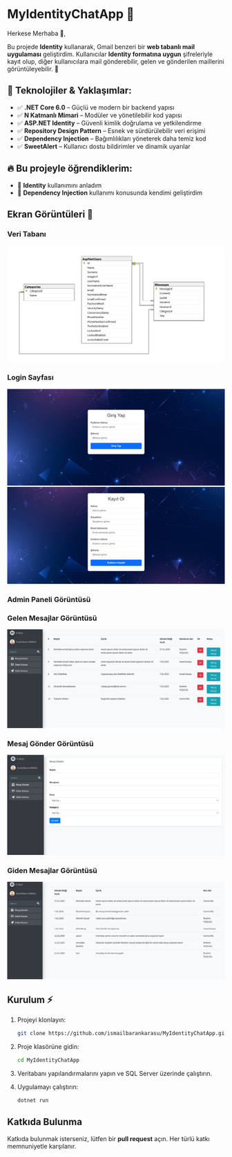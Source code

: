 # MyIdentityChatApp 🚀

Herkese Merhaba 👋,

Bu projede **Identity** kullanarak, Gmail benzeri bir **web tabanlı mail uygulaması** geliştirdim. Kullanıcılar **Identity formatına uygun** şifreleriyle kayıt olup, diğer kullanıcılara mail gönderebilir, gelen ve gönderilen maillerini görüntüleyebilir. 📩

## 🔹 Teknolojiler & Yaklaşımlar:

- ✅ **.NET Core 6.0** – Güçlü ve modern bir backend yapısı
- ✅ **N Katmanlı Mimari** – Modüler ve yönetilebilir kod yapısı
- ✅ **ASP.NET Identity** – Güvenli kimlik doğrulama ve yetkilendirme
- ✅ **Repository Design Pattern** – Esnek ve sürdürülebilir veri erişimi
- ✅ **Dependency Injection** – Bağımlılıkları yöneterek daha temiz kod
- ✅ **SweetAlert** – Kullanıcı dostu bildirimler ve dinamik uyarılar

## 🔥 Bu projeyle öğrendiklerim:

- 🔹 **Identity** kullanımını anladım
- 🔹 **Dependency Injection** kullanımı konusunda kendimi geliştirdim


## Ekran Görüntüleri 📸

### Veri Tabanı
![Veri Tabanı Görüntüsü](photos/db.jpg)

### Login Sayfası
![Login Görüntüsü](photos/Login.jpg)
![Register Görüntüsü](photos/Register.jpg)

### Admin Paneli Görüntüsü


### Gelen Mesajlar Görüntüsü
![Gelen Mesajlar Görüntüsü](photos/DefaultList.jpg)

### Mesaj Gönder Görüntüsü
![Mesaj Gönder Görüntüsü](photos/DefaultSendMessage.jpg)

### Giden Mesajlar Görüntüsü
![Blog Detay Görüntüsü](photos/DefaultOutbox.jpg)


## Kurulum ⚡
1. Projeyi klonlayın:
   ```bash
   git clone https://github.com/ismailbarankarasu/MyIdentityChatApp.git

2. Proje klasörüne gidin:
    ```bash
    cd MyIdentityChatApp

3. Veritabanı yapılandırmalarını yapın ve SQL Server üzerinde çalıştırın.

4. Uygulamayı çalıştırın:
    ```bash
    dotnet run

## Katkıda Bulunma

Katkıda bulunmak isterseniz, lütfen bir **pull request** açın. Her türlü katkı memnuniyetle karşılanır.